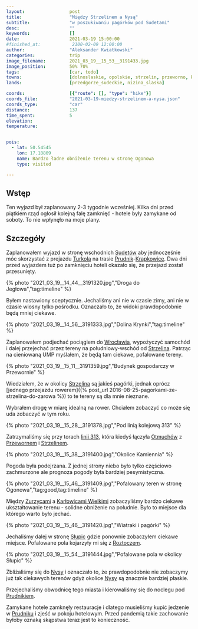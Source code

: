 ```yaml
---
layout:                 post
title:                  "Między Strzelinem a Nysą"
subtitle:               "w poszukiwaniu pagórków pod Sudetami"
desc:                   ""
keywords:               []
date:                   2021-03-19 15:00:00
#finished_at:            2100-02-09 12:00:00
author:                 "Aleksander Kwiatkowski"
categories:             trip
image_filename:         2021_03_19__15_53__3191433.jpg
image_position:         50% 70%
tags:                   [car, todo]
towns:                  [dolnoslaskie, opolskie, strzelin, przeworno, kamiennik, pakoslawice, nysa, korfantow, prudnik]
lands:                  [przedgorze_sudeckie, nizina_slaska]

coords:                 [{"route": [], "type": "hike"}]
coords_file:            "2021-03-19-miedzy-strzelinem-a-nysa.json"
coords_type:            "car"
distance:               137
time_spent:             5
elevation:              
temperature:            


pois:
  - lat: 50.54545
    lon: 17.18809
    name: Bardzo ładne obniżenie terenu w stronę Ogonowa
    type: visited

---
```


[turkol]: http://www.turkol.pl/

[wiki-sudety]: https://pl.wikipedia.org/wiki/Sudety
[wiki-prudnik]: https://pl.wikipedia.org/wiki/Prudnik
[wiki-krapkowice]: https://pl.wikipedia.org/wiki/Krapkowice
[wiki-wroclaw]: https://pl.wikipedia.org/wiki/Wroc%C5%82aw
[wiki-strzelin]: https://pl.wikipedia.org/wiki/Strzelin
[wiki-linia-313]: https://pl.wikipedia.org/wiki/Linia_kolejowa_nr_313
[wiki-otmuchow]: https://pl.wikipedia.org/wiki/Otmuch%C3%B3w
[wiki-przeworno]: https://pl.wikipedia.org/wiki/Przeworno
[wiki-zurzyce]: https://pl.wikipedia.org/wiki/Zurzyce
[wiki-karlowice-wielkie]: https://pl.wikipedia.org/wiki/Kar%C5%82owice_Wielkie
[wiki-slupice]: https://pl.wikipedia.org/wiki/S%C5%82upice_(wojew%C3%B3dztwo_opolskie)
[wiki-roztocze]: https://pl.wikipedia.org/wiki/Roztocze_(kraina)
[wiki-nysa]: https://pl.wikipedia.org/wiki/Nysa

## Wstęp

Ten wyjazd był zaplanowany 2-3 tygodnie wcześniej. Kilka dni przed piątkiem
rząd ogłosił kolejną falę zamknięć - hotele były zamykane od soboty.
To nie wpłynęło na moje plany.

## Szczegóły

Zaplanowałem wyjazd w stronę wschodnich [Sudetów][wiki-sudety] aby jednocześnie
móc skorzystać z prejazdu [Turkola][turkol] na trasie
[Prudnik][wiki-prudnik]-[Krapkowice][wiki-krapkowice]. Dwa dni przed wyjazdem
tuż po zamknięciu hoteli okazało się, że przejazd został przesunięty.

{% photo "2021_03_19__14_44__3191320.jpg","Droga do Jegłowa","tag:timeline" %}

Byłem nastawiony sceptycznie. Jechaliśmy ani nie w czasie zimy, ani nie w czasie
wiosny tylko pośrodku. Oznaczało to, że widoki prawdopodobnie będą mniej ciekawe.

{% photo "2021_03_19__14_56__3191333.jpg","Dolina Krynki","tag:timeline" %}

Zaplanowałem podjechać pociągiem do [Wrocławia][wiki-wroclaw], wypożyczyć
samochód i dalej przejechać przez tereny na południowy-wschód od
[Strzelina][wiki-strzelin]. Patrząc na cieniowaną UMP myślałem, że
będą tam ciekawe, pofalowane tereny.

{% photo "2021_03_19__15_11__3191359.jpg","Budynek gospodarczy w Przewornie" %}

Wiedziałem, że w okolicy [Strzelina][wiki-strzelin] są jakieś pagórki, jednak oprócz
[jednego przejazdu rowerem]({% post_url 2016-08-25-pagorkami-ze-strzelina-do-zarowa %})
to te tereny są dla mnie nieznane.

Wybrałem drogę w miarę idealną na rower. Chciałem zobaczyć co może się uda
zobaczyć w tym roku.

{% photo "2021_03_19__15_28__3191378.jpg","Pod linią kolejową 313" %}

Zatrzymaliśmy się przy torach [linii 313][wiki-linia-313],
która kiedyś łączyła [Otmuchów][wiki-otmuchow] z [Przewornem][wiki-przeworno]
i [Strzelinem][wiki-strzelin].

{% photo "2021_03_19__15_38__3191400.jpg","Okolice Kamiennia" %}

Pogoda była podejrzana. Z jednej strony niebo było tylko częściowo
zachmurzone ale prognoza pogody była bardziej pesymistyczna.

{% photo "2021_03_19__15_46__3191409.jpg","Pofalowany teren w stronę Ogonowa","tag:good,tag:timeline" %}

Między [Zurzycami][wiki-zurzyce] a [Karłowicami Wielkimi][wiki-karlowice-wielkie]
zobaczyliśmy bardzo ciekawe ukształtowanie terenu - solidne
obniżenie na południe. Było to miejsce dla którego warto było
jechać.

{% photo "2021_03_19__15_46__3191420.jpg","Wiatraki i pagórki" %}

Jechaliśmy dalej w stronę [Słupic][wiki-slupice] gdzie ponownie zobaczyłem ciekawe miejsce.
Pofalowane pola kojarzyły mi się z [Roztoczem][wiki-roztocze].

{% photo "2021_03_19__15_54__3191444.jpg","Pofalowane pola w okolicy Słupic" %}

Zbliżaliśmy się do [Nysy][wiki-nysa] i oznaczało to, że prawdopodobnie
nie zobaczymy już tak ciekawych terenów gdyż okolice
[Nysy][wiki-nysa] są znacznie bardziej płaskie.

Przejechaliśmy obwodnicę tego miasta i kierowaliśmy się do noclegu
pod [Prudnikiem][wiki-prudnik].

Zamykane hotele zamknęły restauracje i dlatego musieliśmy kupić jedzenie
w [Prudniku][wiki-prudnik] i zjeść w pokoju hotelowym. Przed
pandemią takie zachowanie byłoby oznaką skąpstwa teraz jest to konieczność.
